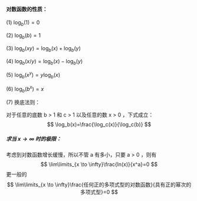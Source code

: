 #### 对数函数的性质：

(1) $\log_b(1)=0$

(2) $\log_b(b)=1$

(3) $\log_b(xy)=\log_b(x)+\log_b(y)$

(4) $\log_b(x/y)=\log_b(x)-\log_b(y)$

(5) $\log_b(x^y)=y\log_b(x)$

(6) $\log_b(b^x)=x$

(7) 换底法则：

对于任意的底数 b > 1 和 c > 1 以及任意的数 x > 0 ，下式成立：
$$
\log_b(x)=\frac{\log_c(x)}{\log_c(b)}
$$



##### 求当 $x \to \infty$ 时的极限：

考虑到对数函数增长缓慢，所以不管 a 有多小，只要 a > 0 ，则有
$$
\lim\limits_{x \to \infty}\frac{ln(x)}{x^a}=0
$$
更一般的
$$
\lim\limits_{x \to \infty}\frac{任何正的多项式型的对数函数}{具有正的幂次的多项式型}=0
$$

